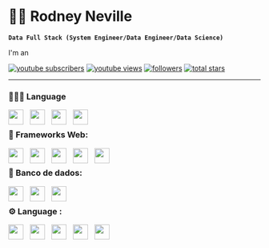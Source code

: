 # 🏄‍♂️ Rodney Neville

**`Data Full Stack (System Engineer/Data Engineer/Data Science)`**

I'm an

   <p align="left">
      <a href="https://www.youtube.com/c/fknight?sub_confirmation=1">
         <img alt="youtube subscribers" title="Subscribe to my YouTube channel" src="https://custom-icon-badges.demolab.com/youtube/channel/subscribers/UC2WHjPDvbE6O328n17ZGcfg?color=%23E05D44&label=SUBSCRIBE&logo=video&logoColor=white&style=for-the-badge&labelColor=CE4630"/></a> 
      <a href="https://www.youtube.com/c/fknight">
         <img alt="youtube views" title="YouTube views" src="https://custom-icon-badges.demolab.com/youtube/channel/views/UC2WHjPDvbE6O328n17ZGcfg?color=%23E1AD0E&logo=eye&logoColor=white&style=for-the-badge&labelColor=C79600"/></a> 
      <a href="https://github.com/ForrestKnight?tab=followers">
         <img alt="followers" title="Follow me on Github" src="https://custom-icon-badges.demolab.com/github/followers/ForrestKnight?color=236ad3&labelColor=1155ba&style=for-the-badge&logo=person-add&label=Follow&logoColor=white"/></a>
      <a href="https://github.com/ForrestKnight?tab=repositories&sort=stargazers">
         <img alt="total stars" title="Total stars on GitHub" src="https://custom-icon-badges.demolab.com/github/stars/ForrestKnight?color=55960c&style=for-the-badge&labelColor=488207&logo=star"/></a>
   </p>

---
### 👨🏾‍💻 Language

<img align = "left"  src="https://cdn.svgporn.com/logos/python.svg" width="30px" style="padding-right:10px;" />
<img align = "left"  src="https://cdn.svgporn.com/logos/java.svg" width="30px" style="padding-right:10px;" />
<img align = "left"  src="https://cdn.svgporn.com/logos/javascript.svg" width="30px" style="padding-right:10px;" />
<img align = "left"  src="https://cdn.svgporn.com/logos/c-plusplus.svg" width="30px" style="padding-right:10px;" />
<br/>

### 🧰 Frameworks Web:

<img align = "left"  src="https://cdn.svgporn.com/logos/django.svg" width="30px" style="padding-right:10px;"  />
<img align = "left"  src="https://cdn.svgporn.com/logos/flask.svg" width="30px" style="padding-right:10px;"   />
<img align = "left"  src="https://cdn.svgporn.com/logos/spring.svg" width="30px" style="padding-right:10px;" />
<img align = "left"  src="https://cdn.svgporn.com/logos/react.svg" width="30px" style="padding-right:10px;" />
<img align = "left"  src="https://cdn.svgporn.com/logos/angular-icon.svg" width="30px" style="padding-right:10px;" />
<br/>

### 🔬 Banco de dados:

<img align = "left"  src="https://cdn.svgporn.com/logos/mysql.svg" width="30px" style="padding-right:10px;" />
<img align = "left"  src="https://cdn.svgporn.com/logos/postgresql.svg" width="30px" style="padding-right:10px;" />
<img align = "left"  src="https://cdn.svgporn.com/logos/mongodb.svg" width="30px" style="padding-right:10px;" />
<br/>


### ⚙️ Language :

<img align = "left"  src="https://cdn.svgporn.com/logos/git-icon.svg" width="30px" style="padding-right:10px;" />
<img align = "left"  src="https://cdn.svgporn.com/logos/docker-icon.svg" width="30px" style="padding-right:10px;" />
<img align = "left"  src="https://cdn.svgporn.com/logos/aws.svg" width="30px" style="padding-right:10px;" />
<img align = "left"  src="https://cdn.svgporn.com/logos/azure.svg" width="30px" style="padding-right:10px;" />
<img align = "left"  src="https://cdn.svgporn.com/logos/google-cloud.svg" width="30px" style="padding-right:10px;" />
<br/>



